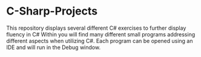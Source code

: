 # C-Sharp-Projects
This repository displays several different C# exercises to further display fluency in C#
Within you will find many different small programs addressing different aspects when utilizing C#. Each program can be opened using an IDE and will run in the Debug window.
